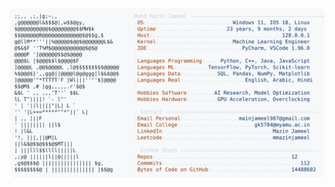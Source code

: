 <picture>
  <source srcset="https://raw.githubusercontent.com/mmazinjameel/mmazinjameel/main/dark_mode.svg?v=1754554588" media="(prefers-color-scheme: dark)">
  <img src="https://raw.githubusercontent.com/mmazinjameel/mmazinjameel/main/light_mode.svg?v=1754554588">
</picture>
